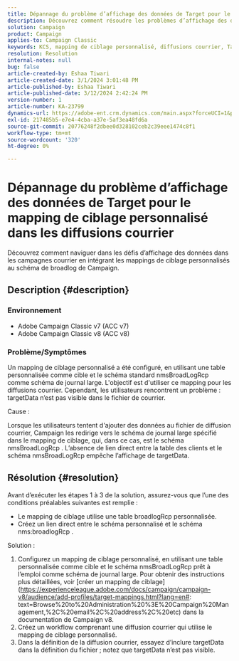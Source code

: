 ```yaml
---
title: Dépannage du problème d’affichage des données de Target pour le mapping de ciblage personnalisé dans les diffusions courrier
description: Découvrez comment résoudre les problèmes d’affichage des données dans les diffusions courrier avec un mapping de ciblage personnalisé à l’aide du schéma de broadlog de Campaign.
solution: Campaign
product: Campaign
applies-to: Campaign Classic
keywords: KCS, mapping de ciblage personnalisé, diffusions courrier, TargetData, table personnalisée, OOTB, schéma de broadlog, workflow, création de lien, campagne, dépannage
resolution: Resolution
internal-notes: null
bug: false
article-created-by: Eshaa Tiwari
article-created-date: 3/1/2024 3:01:48 PM
article-published-by: Eshaa Tiwari
article-published-date: 3/12/2024 2:42:24 PM
version-number: 1
article-number: KA-23799
dynamics-url: https://adobe-ent.crm.dynamics.com/main.aspx?forceUCI=1&pagetype=entityrecord&etn=knowledgearticle&id=661aa79b-dcd7-ee11-9078-6045bd006b25
exl-id: 217485b5-e7e4-4cba-a37e-5af3ea48fd6a
source-git-commit: 20776248f2dbee0d328102ceb2c39eee1474c8f1
workflow-type: tm+mt
source-wordcount: '320'
ht-degree: 0%

---
```


# Dépannage du problème d’affichage des données de Target pour le mapping de ciblage personnalisé dans les diffusions courrier


Découvrez comment naviguer dans les défis d’affichage des données dans les campagnes courrier en intégrant les mappings de ciblage personnalisés au schéma de broadlog de Campaign.

## Description {#description}


### Environnement

- Adobe Campaign Classic v7 (ACC v7)
- Adobe Campaign Classic v8 (ACC v8)


### Problème/Symptômes

Un mapping de ciblage personnalisé a été configuré, en utilisant une table personnalisée comme cible et le schéma standard nmsBroadLogRcp comme schéma de journal large. L&#39;objectif est d&#39;utiliser ce mapping pour les diffusions courrier. Cependant, les utilisateurs rencontrent un problème : targetData n’est pas visible dans le fichier de courrier.

Cause :

Lorsque les utilisateurs tentent d&#39;ajouter des données au fichier de diffusion courrier, Campaign les redirige vers le schéma de journal large spécifié dans le mapping de ciblage, qui, dans ce cas, est le schéma nmsBroadLogRcp . L’absence de lien direct entre la table des clients et le schéma nmsBroadLogRcp empêche l’affichage de targetData.


## Résolution {#resolution}


Avant d’exécuter les étapes 1 à 3 de la solution, assurez-vous que l’une des conditions préalables suivantes est remplie :

- Le mapping de ciblage utilise une table broadlogRcp personnalisée.
- Créez un lien direct entre le schéma personnalisé et le schéma nms:broadlogRcp .


Solution :

1. Configurez un mapping de ciblage personnalisé, en utilisant une table personnalisée comme cible et le schéma nmsBroadLogRcp prêt à l’emploi comme schéma de journal large. Pour obtenir des instructions plus détaillées, voir [créer un mapping de ciblage](https://experienceleague.adobe.com/docs/campaign/campaign-v8/audience/add-profiles/target-mappings.html?lang=en#: text=Browse%20to%20Administration%20%3E%20Campaign%20Management,%2C%20email%2C%20address%2C%20etc) dans la documentation de Campaign v8.
2. Créez un workflow comprenant une diffusion courrier qui utilise le mapping de ciblage personnalisé.
3. Dans la définition de la diffusion courrier, essayez d’inclure targetData dans la définition du fichier ; notez que targetData n’est pas visible.
